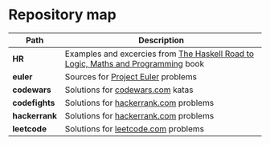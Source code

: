 # Repository map

Path | Description
--- | ---
| **HR** | Examples and excercies from [The Haskell Road to Logic, Maths and Programming](https://www.amazon.com/Haskell-Logic-Programming-Second-Computing/dp/0954300696) book |
| **euler** | Sources for [Project Euler](https://projecteuler.net/) problems |
| **codewars** | Solutions for [codewars.com](https://codewars.com/) katas |
| **codefights** | Solutions for [hackerrank.com](https://www.codefights.com/) problems |
| **hackerrank** | Solutions for [hackerrank.com](https://www.hackerrank.com/) problems |
| **leetcode** | Solutions for [leetcode.com](https://leetcode.com/) problems |
